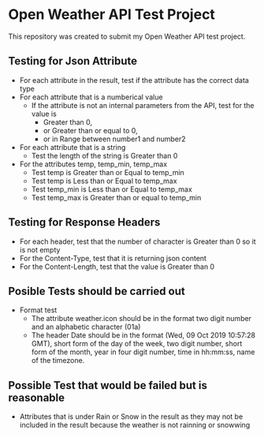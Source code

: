 # Open Weather API Test Project
This repository was created to submit my Open Weather API test project.

## Testing for Json Attribute
* For each attribute in the result, test if the attribute has the correct data type
* For each attribute that is a numberical value
  * If the attribute is not an internal parameters from the API, test for the value is
    * Greater than 0,
    * or Greater than or equal to 0,
    * or in Range between number1 and number2
* For each attribute that is a string
  * Test the length of the string is Greater than 0
* For the attributes temp, temp_min, temp_max
  * Test temp is Greater than or Equal to temp_min
  * Test temp is Less than or Equal to temp_max
  * Test temp_min is Less than or Equal to temp_max
  * Test temp_max is Greater than or equal to temp_min

## Testing for Response Headers
* For each header, test that the number of character is Greater than 0 so it is not empty
* For the Content-Type, test that it is returning json content
* For the Content-Length, test that the value is Greater than 0  

## Posible Tests should be carried out
* Format test
  * The attribute weather.icon should be in the format two digit number and an alphabetic character (01a)
  * The header Date should be in the format (Wed, 09 Oct 2019 10:57:28 GMT), short form of the day of the week, two digit number, short form of the month, year in four digit number, time in hh:mm:ss, name of the timezone. 

## Possible Test that would be failed but is reasonable
* Attributes that is under Rain or Snow in the result as they may not be included in the result because the weather is not rainning or snowwing
